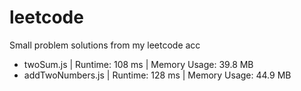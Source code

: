 # leetcode
Small problem solutions from my leetcode acc

- twoSum.js	| Runtime: 108 ms | Memory Usage: 39.8 MB 
- addTwoNumbers.js | Runtime: 128 ms | Memory Usage: 44.9 MB

